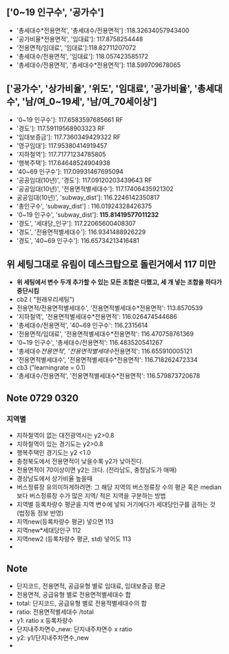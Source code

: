 ## ['0~19 인구수', '공가수']
- '총세대수*전용면적', '총세대수/전용면적'] :118.32634057943400
- '공가비율*전용면적', '임대료']: 117.8758254448
- '전용면적/임대료', '임대료']:118.82711207072
- '총세대수/전용면적', '임대료']: 118.057423585172
- '총세대수/전용면적', '총세대수*전용면적']: 118.599709678065




## ['공가수', '상가비율', '위도', '임대료', '공가비율', '총세대수', '남/여_0~19세', '남/여_70세이상']
- '0~19 인구수']: 117.6583597685661 RF
- '경도']: 117.59119568903323 RF
- '임대보증금']: 117.7360349429322 RF
- '영구임대']: 117.95380414919457 
- '지하철역']: 117.71771234785805
- '행복주택']: 117.64648524904938
- '40~69 인구수']: 117.09931467695094
- '공공임대(10년)', '경도']: 117.09120203439643 RF
- '공공임대(10년)', '전용면적별세대수']: 117.17406435921302
- 공공임대(10년)', 'subway_dist']: 116.2246142350817
- '총인구수', 'subway_dist'] : 116.01924328426375
- '0~19 인구수', 'subway_dist']: **115.81419577011232**
- '경도', '세대당_인구']: 117.22065600408307
- '경도', '전용면적별세대수']: 116.9341488926229
- '경도', '40~69 인구수']: 116.65734213416481

## 위 세팅그대로 유림이 데스크탑으로 돌린거에서 117 미만 
- **위 세팅에서 변수 두개 추가할 수 있는 모든 조합은 다했고, 세 개 넣는 조합을 하다가 중단시킴**
- cb2 ( "원래우리세팅")
- 전용면적/전용면적별세대수', '전용면적별세대수*전용면적': 113.8570539 
- '지하철역', '전용면적별세대수*전용면적': 116.026474544686
- '총세대수/전용면적', '40~69 인구수': 116.2315614
- '전용면적/임대료', '전용면적별세대수*전용면적': 116.470758761369
-  '0~19 인구수', '총세대수/전용면적': 116.483520541267
-  '총세대수*전용면적', '전용면적별세대수*전용면적': 116.655910005121
-  '전용면적별세대수', '전용면적별세대수*전용면적': 116.718262472334
- cb3 ("learningrate = 0.1)
- '총세대수/전용면적', '전용면적별세대수*전용면적': 116.579873720678

## Note 0729 0320
### 지역별
- 지하철역이 없는 대전광역시는  y2>0.8 
- 지하철역이 있는 경기도는  y2>0.8 
- 행복주택인 경기도는 y2 <1.0
- 충청북도에서 전용면적이 낮을수록 y2가 낮아진다. 
- 전용면적이 70이상이면 y2는 크다. (전라남도, 충청남도가 애매)
- 경상남도에서 상가비율 높을때 
- 버스정류장 유의미하게하려면: 그 해당 지역의 버스정류장 수의 평균 혹은 median보다 버스정류장 수가 많은 지역/ 적은 지역을 구분하는 방법
- 지역별 등록차량수 평균을 지역 변수에 넣되 거기에다가 세대당인구를 곱하는 것 (법정동 정보 반영)
- 지역new(등록차량수 평균) 넣으면 113
- 지역new*세대당인구 112
- 지역new2 (등록차량수 평균, std) 넣어도 113
- 


## Note
- 단지코드, 전용면적, 공급유형 별로 임대료, 임대보증금 평균 
- 전용면적, 공급유형 별로 전용면적별세대수 합 
- total: 단지코드, 공급유형 별로 전용적별세대수의 합 
- ratio: 전용면적별세대수 /total
- y1: ratio x 등록차량수
- 단지내주차면수_new: 단지내주차면수 x ratio
- y2: y1/단지내주차면수_new
- 
